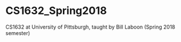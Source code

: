 # CS1632_Spring2018
CS1632 at University of Pittsburgh, taught by Bill Laboon (Spring 2018 semester)
